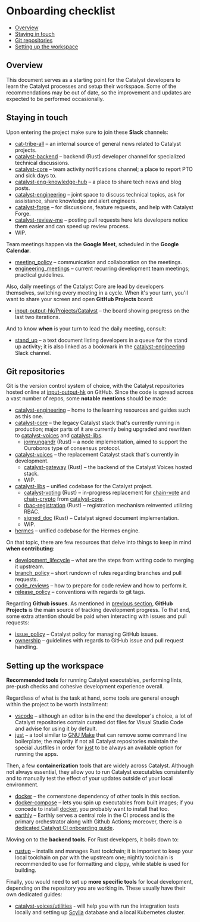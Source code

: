 # Onboarding checklist

- [Overview](#overview)
- [Staying in touch](#staying-in-touch)
- [Git repositories](#git-repositories)
- [Setting up the workspace](#setting-up-the-workspace)

## Overview

This document serves as a starting point for the Catalyst developers to learn the Catalyst processes and setup their workspace. Some of the recommendations may be out of date, so the improvement and updates are expected to be performed occasionally.

## Staying in touch

Upon entering the project make sure to join these **Slack** channels:

- [cat-tribe-all](https://input-output-rnd.slack.com/archives/C037BCPTKBN) – an internal source of general news related to Catalyst projects.
- [catalyst-backend](https://input-output-rnd.slack.com/archives/C088D6HMPMM) – backend (Rust) developer channel for specialized technical discussions.
- [catalyst-core](https://input-output-rnd.slack.com/archives/C0379A6DZKK) – team activity notifications channel; a place to report PTO and sick days to.
- [catalyst-eng-knowledge-hub](https://input-output-rnd.slack.com/archives/C06E6659USG) – a place to share tech news and blog posts.
- [catalyst-engineering](https://input-output-rnd.slack.com/archives/C04H3D237DF) – joint space to discuss technical topics, ask for assistance, share knowledge and alert engineers.
- [catalyst-forge](https://input-output-rnd.slack.com/archives/C07SRNR9EU9) – for discussions, feature requests, and help with Catalyst Forge.
- [catalyst-review-me](https://input-output-rnd.slack.com/archives/C06EM1744BX) – posting pull requests here lets developers notice them easier and can speed up review process.
- WIP.

Team meetings happen via the **Google Meet**, scheduled in the **Google Calendar**.

- [meeting_policy](meeting_policy.md) – communication and collaboration on the meetings.
- [engineering_meetings](engineering_meetings.md) – current recurring development team meetings; practical guidelines.

Also, daily meetings of the Catalyst Core are lead by developers themselves, switching every meeting in a cycle. When it's your turn, you'll want to share your screen and open **GitHub Projects** board:

- [input-output-hk/Projects/Catalyst](https://github.com/orgs/input-output-hk/projects/102/views/2?filterQuery=iteration%3A%40current%2C%40previous) – the board showing progress on the last two iterations.

And to know **when** is your turn to lead the daily meeting, consult:

- [stand_up](https://gist.github.com/minikin/1f9c9019ce3a856253f44a3056103b7b) – a text document listing developers in a queue for the stand up activity; it is also linked as a bookmark in the [catalyst-engineering](https://input-output-rnd.slack.com/archives/C04H3D237DF) Slack channel.

## Git repositories

Git is the version control system of choice, with the Catalyst repositories hosted online at [input-output-hk](https://github.com/input-output-hk) on GitHub. Since the code is spread across a vast number of repos, some **notable mentions** should be made:

- [catalyst-engineering](https://github.com/input-output-hk/catalyst-engineering) – home to the learning resources and guides such as this one.
- [catalyst-core](https://github.com/input-output-hk/catalyst-core) – the legacy Catalyst stack that's currently running in production; major parts of it are currently being upgraded and rewritten to [catalyst-voices](https://github.com/input-output-hk/catalyst-voices) and [catalyst-libs](https://github.com/input-output-hk/catalyst-libs).
    - [jormungandr](https://github.com/input-output-hk/catalyst-core/tree/main/src/jormungandr) (Rust) – a node implementation, aimed to support the Ouroboros type of consensus protocol.
- [catalyst-voices](https://github.com/input-output-hk/catalyst-voices) – the replacement Catalyst stack that's currently in development.
    - [catalyst-gateway](https://github.com/input-output-hk/catalyst-voices/tree/main/catalyst-gateway) (Rust) – the backend of the Catalyst Voices hosted stack.
    - WIP.
- [catalyst-libs](https://github.com/input-output-hk/catalyst-libs) – unified codebase for the Catalyst project.
    - [catalyst-voting](https://github.com/input-output-hk/catalyst-libs/tree/main/rust/catalyst-voting) (Rust) – in-progress replacement for [chain-vote](https://github.com/input-output-hk/catalyst-core/tree/main/src/chain-libs/chain-vote) and [chain-crypto](https://github.com/input-output-hk/catalyst-core/tree/main/src/chain-libs/chain-crypto) from [catalyst-core](https://github.com/input-output-hk/catalyst-core).
    - [rbac-registration](https://github.com/input-output-hk/catalyst-libs/tree/main/rust/rbac-registration) (Rust) – registration mechanism reinvented utilizing RBAC.
    - [signed_doc](https://github.com/input-output-hk/catalyst-libs/tree/main/rust/signed_doc) (Rust) – Catalyst signed document implementation.
    - WIP.
- [hermes](https://github.com/input-output-hk/hermes) – unified codebase for the Hermes engine.

On that topic, there are few resources that delve into things to keep in mind **when contributing**:

- [development_lifecycle](development_lifecycle.md) – what are the steps from writing code to merging it upstream.
- [branch_policy](branch_policy.md) – short rundown of rules regarding branches and pull requests.
- [code_reviews](code_reviews.md) – how to prepare for code review and how to perform it.
- [release_policy](release_policy.md) – conventions with regards to git tags.

Regarding **Github issues**. As mentioned in [previous section](#staying-in-touch), **GitHub Projects** is the main source of tracking development progress. To that end, some extra attention should be paid when interacting with issues and pull requests:

- [issue_policy](issue_policy.md) – Catalyst policy for managing GitHub issues.
- [ownership](ownership.md) – guidelines with regards to GitHub issue and pull request handling.

## Setting up the workspace

**Recommended tools** for running Catalyst executables, performing lints, pre-push checks and cohesive development experience overall.

Regardless of what is the task at hand, some tools are general enough within the project to be worth installment:

- [vscode](https://github.com/VSCodium/vscodium) – although an editor is in the end the developer's choice, a lot of Catalyst repositories contain curated dot files for Visual Studio Code and advise for using it by default.
- [just](https://github.com/casey/just) – a tool similar to [GNU Make](https://www.gnu.org/software/make) that can remove some command line boilerplate; the majority if not all Catalyst repositories maintain the special Justfiles in order for [just](https://github.com/casey/just) to be always an available option for running the apps.

Then, a few **containerization** tools that are widely across Catalyst. Although not always essential, they allow you to run Catalyst executables consistently and to manually test the effect of your updates outside of your local environment.

- [docker](https://docs.docker.com/get-started/get-docker) – the cornerstone dependency of other tools in this section.
- [docker-compose](https://docs.docker.com/compose/install) – lets you spin up executables from built images; if you concede to install [docker](https://docs.docker.com/get-started/get-docker), you probably want to install that too.
- [earthly](https://docs.earthly.dev/install) – Earthly serves a central role in the CI process and is the primary orchestrator along with Github Actions; moreover, there is a [dedicated Catalyst CI onboarding guide](https://github.com/input-output-hk/catalyst-ci/blob/f694dda57245c7fa44e3f6b7ea631cbbf63feab7/docs/src/onboarding/index.md).

Moving on to the **backend tools**. For Rust developers, it boils down to:

- [rustup](https://www.rust-lang.org/tools/install) – installs and manages Rust toolchain; it is important to keep your local toolchain on par with the upstream one; nightly toolchain is recommended to use for formatting and clippy, while stable is used for building.

Finally, you would need to set up **more specific tools** for local development, depending on the repository you are working in. These usually have their own dedicated guides:

- [catalyst-voices/utilities](https://github.com/input-output-hk/catalyst-voices/tree/main/utilities) - will help you with run the integration tests locally and setting up [Scylla](https://www.scylladb.com) database and a local Kubernetes cluster.
